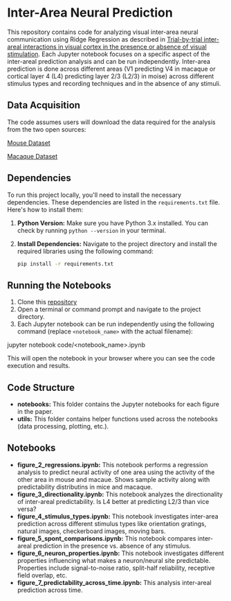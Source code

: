 # **Inter-Area Neural Prediction**

This repository contains code for analyzing visual inter-area neural communication using Ridge Regression as described in [Trial-by-trial inter-areal interactions in visual cortex in the presence or absence of visual stimulation](https://doi.org/10.1101/2024.12.05.626981). Each Jupyter notebook focuses on a specific aspect of the inter-areal prediction analysis and can be run independently. Inter-area prediction is done across different areas (V1 predicting V4 in macaque or cortical layer 4 (L4) predicting layer 2/3 (L2/3) in moise) across different stimulus types and recording techniques and in the absence of any stimuli. 

## **Data Acquisition**

The code assumes users will download the data required for the analysis from the two open sources:

[Mouse Dataset](https://figshare.com/articles/dataset/Recordings_of_ten_thousand_neurons_in_visual_cortex_in_response_to_2_800_natural_images/6845348?file=12462734)

[Macaque Dataset](https://gin.g-node.org/NIN/V1_V4_1024_electrode_resting_state_data)


## **Dependencies**

To run this project locally, you'll need to install the necessary dependencies. These dependencies are listed in the `requirements.txt` file. Here's how to install them:

1. **Python Version:** Make sure you have Python 3.x installed. You can check by running `python --version` in your terminal.

2. **Install Dependencies:** Navigate to the project directory and install the required libraries using the following command:
   ```bash
   pip install -r requirements.txt


## **Running the Notebooks**

1. Clone this [repository](https://github.com/4sdch/inter-area-neural-prediction)
2. Open a terminal or command prompt and navigate to the project directory.
3. Each Jupyter notebook can be run independently using the following command (replace `<notebook_name>` with the actual filename):

jupyter notebook code/<notebook_name>.ipynb

This will open the notebook in your browser where you can see the code execution and results.

## Code Structure

* **notebooks:** This folder contains the Jupyter notebooks for each figure in the paper.
* **utils:** This folder contains helper functions used across the notebooks (data processing, plotting, etc.).

## Notebooks

* **figure_2_regressions.ipynb:** This notebook performs a regression analysis to predict neural activity of one area using the activity of the other area in mouse and macaue. Shows sample activity along with predictability distributins in mice and macaque.
* **figure_3_directionality.ipynb:** This notebook analyzes the directionality of inter-areal predictability. Is L4 better at predicting L2/3 than vice versa?
* **figure_4_stimulus_types.ipynb:**  This notebook investigates inter-area prediction across different stimulus types like orientation gratings, natural images, checkerboard images, moving bars.
* **figure_5_spont_comparisons.ipynb:** This notebook compares inter-areal prediction in the presence vs. absence of any stimulus.
* **figure_6_neuron_properties.ipynb:** This notebook investigates different properties influencing what makes a neuron/neural site predictable. Properties include signal-to-noise ratio, split-half reliability, receptive field overlap, etc.
* **figure_7_predictability_across_time.ipynb:** This analysis inter-areal prediction across time.
